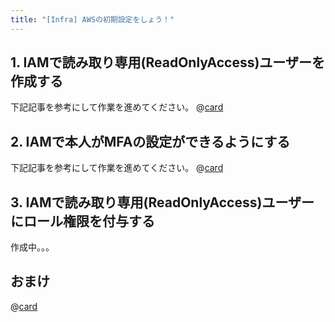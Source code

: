 ```yaml
---
title: "[Infra] AWSの初期設定をしょう！"
---
```


## 1. IAMで読み取り専用(ReadOnlyAccess)ユーザーを作成する
下記記事を参考にして作業を進めてください。
@[card](https://zenn.dev/aew2sbee/articles/aws-ec2-iam-create-user)

## 2. IAMで本人がMFAの設定ができるようにする
下記記事を参考にして作業を進めてください。
@[card](https://zenn.dev/aew2sbee/articles/aws-ec2-iam-role)
## 3. IAMで読み取り専用(ReadOnlyAccess)ユーザーにロール権限を付与する
作成中。。。
## おまけ
@[card](https://zenn.dev/aew2sbee/articles/aws-ec2-iam-why-role)